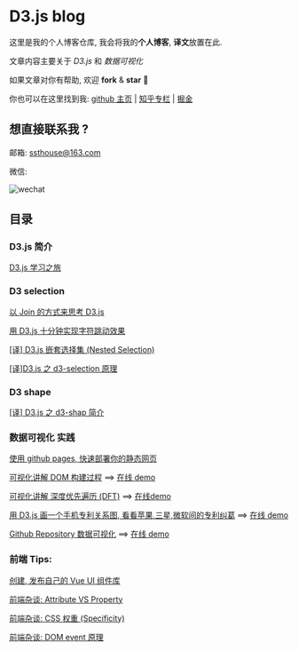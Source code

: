 # D3.js blog

这里是我的个人博客仓库, 我会将我的**个人博客**, **译文**放置在此.

文章内容主要关于 _D3.js_ 和 _数据可视化_

如果文章对你有帮助, 欢迎 **fork** & **star** :tada:

你也可以在这里找到我: [github 主页](https://github.com/ssthouse) | [知乎专栏](https://zhuanlan.zhihu.com/c_196857379) | [掘金](https://juejin.im/user/57bc46c8efa631005a891573/posts)

## 想直接联系我 ?

邮箱: ssthouse@163.com

微信:

![wechat](https://github.com/ssthouse/d3-blog/raw/master/img/QR_300px.png)

## 目录

### D3.js 简介

[D3.js 学习之旅](https://github.com/ssthouse/d3-blog/blob/master/d3-guide/d3_roadmap_cn.md)

### D3 selection

[以 Join 的方式来思考 D3.js](https://github.com/ssthouse/d3-blog/blob/master/thinking-with-join/thinking-with-join.md)

[用 D3.js 十分钟实现字符跳动效果](https://github.com/ssthouse/d3-blog/blob/master/charactor-jump/charactor-jump.md)

[[译] D3.js 嵌套选择集 (Nested Selection)](https://github.com/ssthouse/d3-blog/blob/master/nested-selection/blog.md)

[[译]D3.js 之 d3-selection 原理](https://github.com/ssthouse/d3-blog/blob/master/how-selections-work/blog.md)

### D3 shape

[[译] D3.js 之 d3-shap 简介](https://github.com/ssthouse/d3-blog/blob/master/d3-shape-intro/blog.md)

### 数据可视化 实践

[使用 github pages, 快速部署你的静态网页](https://github.com/ssthouse/d3-blog/blob/master/use-github-page-efficiently/blog.md)

[可视化讲解 DOM 构建过程](https://github.com/ssthouse/d3-blog/blob/master/dom-render/blog.md) ==> [在线 demo](https://ssthouse.github.io/visual-explain/#/list/domRender)

[可视化讲解 深度优先遍历 (DFT)](https://github.com/ssthouse/d3-blog/blob/master/viz-depth-first-traversal/blog.md) ==> [在线demo](https://ssthouse.github.io/visual-explain/#/list/dft)

[用 D3.js 画一个手机专利关系图, 看看苹果,三星,微软间的专利纠葛](https://github.com/ssthouse/d3-blog/blob/master/mobile-patent-suit/blog.md) ==> [在线 demo](https://ssthouse.github.io/visual-explain/#/list/patent-suit)

[Github Repository 数据可视化](https://github.com/ssthouse/d3-blog/blob/master/github-visualization/blog.md) ==> [在线 demo](https://ssthouse.github.io/github-visualization/#/main)

### 前端 Tips:

[创建, 发布自己的 Vue UI 组件库](https://github.com/ssthouse/d3-blog/blob/master/create-own-vue-library/blog.md)

[前端杂谈: Attribute VS Property](https://github.com/ssthouse/d3-blog/blob/master/frontend/attr-vs-prop/attr_vs_prop_cn.md)

[前端杂谈: CSS 权重 (Specificity)](https://github.com/ssthouse/d3-blog/blob/master/frontend/css-specificity/css-specificity.md)


[前端杂谈: DOM event 原理](https://github.com/ssthouse/d3-blog/blob/master/frontend/dom-event/how_dom_event_works_cn.md)